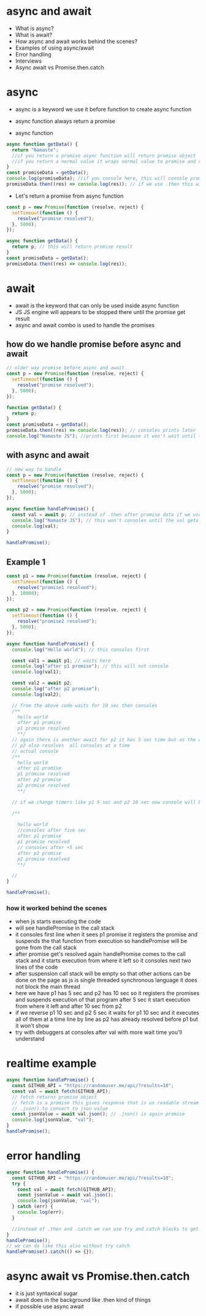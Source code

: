 # async and await

- What is async?
- What is await?
- How async and await works behind the scenes?
- Examples of using async/await
- Error handling
- Interviews
- Async await vs Promise.then.catch

# async

- async is a keyword we use it before function to create async function
- async function always return a promise

- async function

```javascript
async function getData() {
  return "Namaste";
  //if you return a promise async function will return promise object
  //if you return a normal value it wraps normal value to promise and returns it
}
const promiseData = getData();
console.log(promiseData); //if you console here, this will console promise object
promiseData.then((res) => console.log(res)); // if we use .then this will give us direct response result "Namaste"
```

- Let's return a promise from async function

```javascript
const p = new Promise(function (resolve, reject) {
  setTimeout(function () {
    resolve("promise resolved");
  }, 5000);
});

async function getData() {
  return p; // this will return promise result
}
const promiseData = getData();
promiseData.then((res) => console.log(res));
```

# await

- await is the keyword that can only be used inside async function
- JS JS engine will appears to be stopped there until the promise get result
- async and await combo is used to handle the promises

## how do we handle promise before async and await

```javascript
// older way promise before async and await
const p = new Promise(function (resolve, reject) {
  setTimeout(function () {
    resolve("promise resolved");
  }, 5000);
});

function getData() {
  return p;
}
const promiseData = getData();
promiseData.then((res) => console.log(res)); // consoles prints later
console.log("Namaste JS"); //prints first because it won't wait until the above promise gets result
```

## with async and await

```javascript
// new way to handle
const p = new Promise(function (resolve, reject) {
  setTimeout(function () {
    resolve("promise resolved");
  }, 5000);
});

async function handlePromise() {
  const val = await p; // instead of .then after promise data if we use await this will give direct value "promise resolved"
  console.log("Namaste JS"); // this won't consoles until the val gets result because js will wait at the await line
  console.log(val);
}

handlePromise();
```

## Example 1

```javascript
const p1 = new Promise(function (resolve, reject) {
  setTimeout(function () {
    resolve("promise1 resolved");
  }, 10000);
});

const p2 = new Promise(function (resolve, reject) {
  setTimeout(function () {
    resolve("promise2 resolved");
  }, 5000);
});

async function handlePromise() {
  console.log("Hello world"); // this consoles first

  const val1 = await p1; // waits here
  console.log("after p1 promise"); // this will not console
  console.log(val1);

  const val2 = await p2;
  console.log("after p2 promise");
  console.log(val2);

  // from the above code waits for 10 sec then consoles
  /**
    hello world
    after p1 promise
    p1 promise resolved
    **/
  // again there is another await for p2 it has 5 sec time but as the above p1 await waited for 10 sec already this has also resolved but js engine does appear to be waiting but in the background this will not wait we don't see this in call stack
  // p2 also resolves  all consoles at a time
  // actual console
  /**
    hello world
    after p1 promise
    p1 promise resolved
    after p2 promise
    p2 promise resolved
    **/

  // if we change timers like p1 5 sec and p2 10 sec now console will be

  /**
    
    hello world 
    //consoles after five sec
    after p1 promise
    p1 promise resolved
    // consoles after +5 sec
    after p2 promise
    p2 promise resolved
    **/

  //
}

handlePromise();
```

### how it worked behind the scenes

- when js starts executing the code
- will see handlePromise in the call stack
- it consoles first line when it sees p1 promise it registers the promise and suspends the that function from execution so handlePromise will be gone from the call stack
- after promise get's resolved again handlePromise comes to the call stack and it starts execution from where it left so it consoles next two lines of the code
- after suspension call stack will be empty so that other actions can be done on the page as js is single threaded synchronous language it does not block the main thread
- here we have p1 has 5 sec and p2 has 10 sec so it registers the promises and suspends execution of that program after 5 sec it start execution from where it left and after 10 sec from p2
- if we reverse p1 10 sec and p2 5 sec it waits for p1 10 sec and it executes all of them at a time line by line as p2 has already resolved before p1 but it won't show
- try with debuggers at consoles after val with more wait time you'll understand

# realtime example

```javascript
async function handlePromise() {
  const GITHUB_API = "https://randomuser.me/api/?results=10";
  const val = await fetch(GITHUB_API);
  // fetch returns promise object
  // fetch is a promise this gives response that is un readable stream
  // .json() to convert to json value
  const jsonValue = await val.json(); // .json() is again promise
  console.log(jsonValue, "val");
}
handlePromise();
```

# error handling

```javascript
async function handlePromise() {
  const GITHUB_API = "https://randomuser.me/api/?results=10";
  try {
    const val = await fetch(GITHUB_API);
    const jsonValue = await val.json();
    console.log(jsonValue, "val");
  } catch (err) {
    console.log(err);
  }

  //instead of .then and .catch we can use try and catch blocks to get the err and result
}
handlePromise();
// we can do like this also without try catch
handlePromise().catch(() => {});
```

# async await vs Promise.then.catch

- it is just syntaxical sugar
- await does in the background like .then kind of things
- if possible use async await
